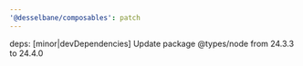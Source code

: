 ```yaml
---
'@desselbane/composables': patch
---
```


deps: [minor|devDependencies] Update package @types/node from 24.3.3 to 24.4.0
